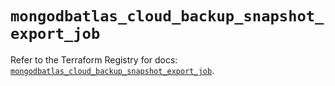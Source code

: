 # `mongodbatlas_cloud_backup_snapshot_export_job`

Refer to the Terraform Registry for docs: [`mongodbatlas_cloud_backup_snapshot_export_job`](https://registry.terraform.io/providers/mongodb/mongodbatlas/1.17.1/docs/resources/cloud_backup_snapshot_export_job).

